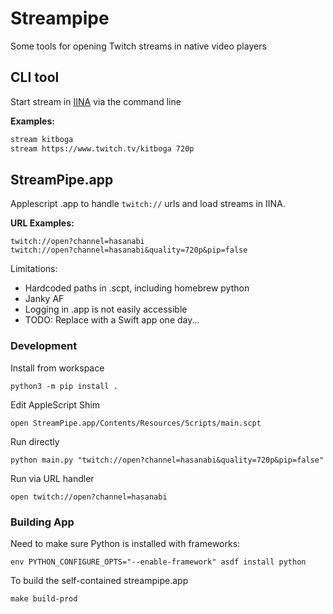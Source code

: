 # Streampipe

Some tools for opening Twitch streams in native video players

## CLI tool

Start stream in [IINA](https://iina.io) via the command line

**Examples:**
```bash
stream kitboga
stream https://www.twitch.tv/kitboga 720p
```

## StreamPipe.app

Applescript .app to handle `twitch://` urls and load streams in IINA.

**URL Examples:**
```
twitch://open?channel=hasanabi
twitch://open?channel=hasanabi&quality=720p&pip=false
```

Limitations:
- Hardcoded paths in .scpt, including homebrew python
- Janky AF
- Logging in .app is not easily accessible
- TODO: Replace with a Swift app one day...

### Development

Install from workspace
```
python3 -m pip install .
```

Edit AppleScript Shim
```
open StreamPipe.app/Contents/Resources/Scripts/main.scpt
```

Run directly
```
python main.py "twitch://open?channel=hasanabi&quality=720p&pip=false"
```

Run via URL handler
```
open twitch://open?channel=hasanabi
```


### Building App

Need to make sure Python is installed with frameworks:
```
env PYTHON_CONFIGURE_OPTS="--enable-framework" asdf install python
```

To build the self-contained streampipe.app
```
make build-prod
```
